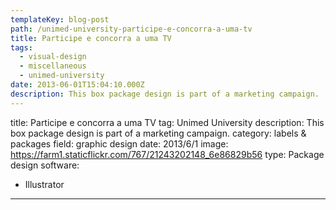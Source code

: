 ```yaml
---
templateKey: blog-post
path: /unimed-university-participe-e-concorra-a-uma-tv
title: Participe e concorra a uma TV
tags:
  - visual-design
  - miscellaneous
  - unimed-university
date: 2013-06-01T15:04:10.000Z
description: This box package design is part of a marketing campaign.
---
```


title: Participe e concorra a uma TV
tag: Unimed University
description: This box package design is part of a marketing campaign.
category: labels & packages
field: graphic design
date: 2013/6/1
image: https://farm1.staticflickr.com/767/21243202148_6e86829b56
type: Package design
software:
- Illustrator
---
